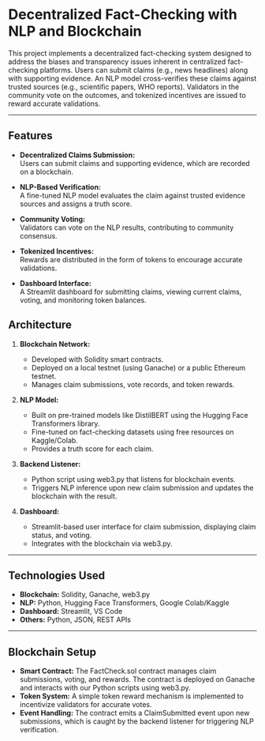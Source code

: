 # Decentralized Fact-Checking with NLP and Blockchain

This project implements a decentralized fact-checking system designed to address the biases and transparency issues inherent in centralized fact-checking platforms. Users can submit claims (e.g., news headlines) along with supporting evidence. An NLP model cross-verifies these claims against trusted sources (e.g., scientific papers, WHO reports). Validators in the community vote on the outcomes, and tokenized incentives are issued to reward accurate validations.

---

## Features

- **Decentralized Claims Submission:**  
  Users can submit claims and supporting evidence, which are recorded on a blockchain.

- **NLP-Based Verification:**  
  A fine-tuned NLP model evaluates the claim against trusted evidence sources and assigns a truth score.

- **Community Voting:**  
  Validators can vote on the NLP results, contributing to community consensus.

- **Tokenized Incentives:**  
  Rewards are distributed in the form of tokens to encourage accurate validations.

- **Dashboard Interface:**  
  A Streamlit dashboard for submitting claims, viewing current claims, voting, and monitoring token balances.

## Architecture

1. **Blockchain Network:**  
   - Developed with Solidity smart contracts.
   - Deployed on a local testnet (using Ganache) or a public Ethereum testnet.
   - Manages claim submissions, vote records, and token rewards.

2. **NLP Model:**  
   - Built on pre-trained models like DistilBERT using the Hugging Face Transformers library.
   - Fine-tuned on fact-checking datasets using free resources on Kaggle/Colab.
   - Provides a truth score for each claim.

3. **Backend Listener:**  
   - Python script using web3.py that listens for blockchain events.
   - Triggers NLP inference upon new claim submission and updates the blockchain with the result.

4. **Dashboard:**  
   - Streamlit-based user interface for claim submission, displaying claim status, and voting.
   - Integrates with the blockchain via web3.py.

---

## Technologies Used

- **Blockchain:** Solidity, Ganache, web3.py
- **NLP:** Python, Hugging Face Transformers, Google Colab/Kaggle
- **Dashboard:** Streamlit, VS Code
- **Others:** Python, JSON, REST APIs

---

## Blockchain Setup

- **Smart Contract:** The FactCheck.sol contract manages claim submissions, voting, and rewards. The contract is deployed on Ganache and interacts with our Python scripts using web3.py.
- **Token System:** A simple token reward mechanism is implemented to incentivize validators for accurate votes.
- **Event Handling:** The contract emits a ClaimSubmitted event upon new submissions, which is caught by the backend listener for triggering NLP verification.
